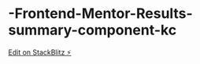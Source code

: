 # -Frontend-Mentor-Results-summary-component-kc

[Edit on StackBlitz ⚡️](https://stackblitz.com/edit/tailwindcss-7pjkwh)